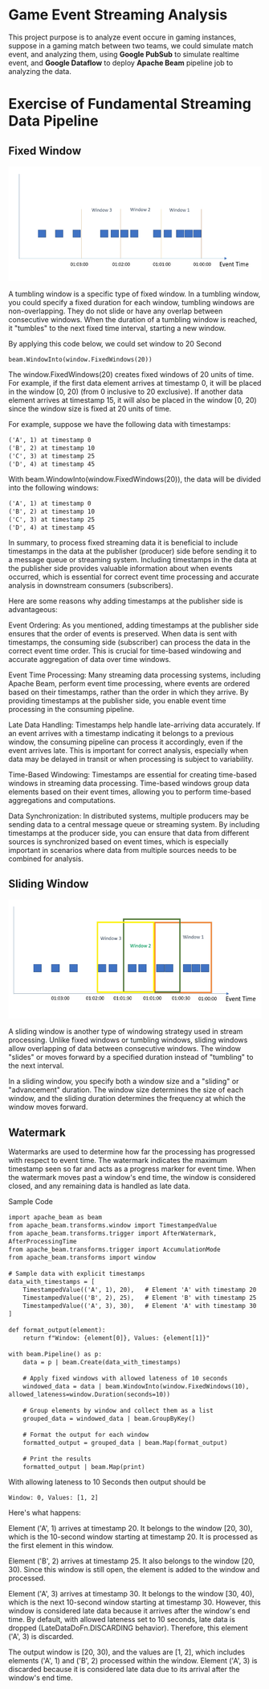 # Game Event Streaming Analysis

This project purpose is to analyze event occure in gaming instances, suppose in a gaming match between two teams, we could simulate match event, and analyzing them,
using **Google PubSub** to simulate realtime event, and **Google Dataflow** to deploy **Apache Beam** pipeline job to analyzing the data.

# Exercise of Fundamental Streaming Data Pipeline

## Fixed Window
![alt text](https://raw.githubusercontent.com/muhk01/game_event_streaming_analysis/main/exercise/img/fixed_window.PNG)

A tumbling window is a specific type of fixed window. In a tumbling window, you could specify a fixed duration for each window, tumbling windows are non-overlapping. They do not slide or have any overlap between consecutive windows. When the duration of a tumbling window is reached, it "tumbles" to the next fixed time interval, starting a new window.

By applying this code below, we could set window to 20 Second
```
beam.WindowInto(window.FixedWindows(20))
```

The window.FixedWindows(20) creates fixed windows of 20 units of time. For example, if the first data element arrives at timestamp 0, it will be placed in the window [0, 20) (from 0 inclusive to 20 exclusive). If another data element arrives at timestamp 15, it will also be placed in the window [0, 20) since the window size is fixed at 20 units of time.

For example, suppose we have the following data with timestamps:
```
('A', 1) at timestamp 0
('B', 2) at timestamp 10
('C', 3) at timestamp 25
('D', 4) at timestamp 45
```
With beam.WindowInto(window.FixedWindows(20)), the data will be divided into the following windows:

```
('A', 1) at timestamp 0
('B', 2) at timestamp 10
('C', 3) at timestamp 25
('D', 4) at timestamp 45
```

In summary, to process fixed streaming data it is beneficial to include timestamps in the data at the publisher (producer) side before sending it to a message queue or streaming system. Including timestamps in the data at the publisher side provides valuable information about when events occurred, which is essential for correct event time processing and accurate analysis in downstream consumers (subscribers).

Here are some reasons why adding timestamps at the publisher side is advantageous:

Event Ordering: As you mentioned, adding timestamps at the publisher side ensures that the order of events is preserved. When data is sent with timestamps, the consuming side (subscriber) can process the data in the correct event time order. This is crucial for time-based windowing and accurate aggregation of data over time windows.

Event Time Processing: Many streaming data processing systems, including Apache Beam, perform event time processing, where events are ordered based on their timestamps, rather than the order in which they arrive. By providing timestamps at the publisher side, you enable event time processing in the consuming pipeline.

Late Data Handling: Timestamps help handle late-arriving data accurately. If an event arrives with a timestamp indicating it belongs to a previous window, the consuming pipeline can process it accordingly, even if the event arrives late. This is important for correct analysis, especially when data may be delayed in transit or when processing is subject to variability.

Time-Based Windowing: Timestamps are essential for creating time-based windows in streaming data processing. Time-based windows group data elements based on their event times, allowing you to perform time-based aggregations and computations.

Data Synchronization: In distributed systems, multiple producers may be sending data to a central message queue or streaming system. By including timestamps at the producer side, you can ensure that data from different sources is synchronized based on event times, which is especially important in scenarios where data from multiple sources needs to be combined for analysis.

## Sliding Window

![alt text](https://raw.githubusercontent.com/muhk01/game_event_streaming_analysis/main/exercise/img/sliding_window.PNG)

A sliding window is another type of windowing strategy used in stream processing. Unlike fixed windows or tumbling windows, sliding windows allow overlapping of data between consecutive windows. The window "slides" or moves forward by a specified duration instead of "tumbling" to the next interval.

In a sliding window, you specify both a window size and a "sliding" or "advancement" duration. The window size determines the size of each window, and the sliding duration determines the frequency at which the window moves forward.

## Watermark 
Watermarks are used to determine how far the processing has progressed with respect to event time. The watermark indicates the maximum timestamp seen so far and acts as a progress marker for event time. When the watermark moves past a window's end time, the window is considered closed, and any remaining data is handled as late data.

Sample Code
```
import apache_beam as beam
from apache_beam.transforms.window import TimestampedValue
from apache_beam.transforms.trigger import AfterWatermark, AfterProcessingTime
from apache_beam.transforms.trigger import AccumulationMode
from apache_beam.transforms import window

# Sample data with explicit timestamps
data_with_timestamps = [
    TimestampedValue(('A', 1), 20),   # Element 'A' with timestamp 20
    TimestampedValue(('B', 2), 25),   # Element 'B' with timestamp 25
    TimestampedValue(('A', 3), 30),   # Element 'A' with timestamp 30
]

def format_output(element):
    return f"Window: {element[0]}, Values: {element[1]}"

with beam.Pipeline() as p:
    data = p | beam.Create(data_with_timestamps)

    # Apply fixed windows with allowed lateness of 10 seconds
    windowed_data = data | beam.WindowInto(window.FixedWindows(10), allowed_lateness=window.Duration(seconds=10))

    # Group elements by window and collect them as a list
    grouped_data = windowed_data | beam.GroupByKey()

    # Format the output for each window
    formatted_output = grouped_data | beam.Map(format_output)

    # Print the results
    formatted_output | beam.Map(print)
```

With allowing lateness to 10 Seconds then output should be
```
Window: 0, Values: [1, 2]
```

Here's what happens:

Element ('A', 1) arrives at timestamp 20. It belongs to the window [20, 30), which is the 10-second window starting at timestamp 20. It is processed as the first element in this window.

Element ('B', 2) arrives at timestamp 25. It also belongs to the window [20, 30). Since this window is still open, the element is added to the window and processed.

Element ('A', 3) arrives at timestamp 30. It belongs to the window [30, 40), which is the next 10-second window starting at timestamp 30. However, this window is considered late data because it arrives after the window's end time. By default, with allowed lateness set to 10 seconds, late data is dropped (LateDataDoFn.DISCARDING behavior). Therefore, this element ('A', 3) is discarded.

The output window is [20, 30), and the values are [1, 2], which includes elements ('A', 1) and ('B', 2) processed within the window. Element ('A', 3) is discarded because it is considered late data due to its arrival after the window's end time.



